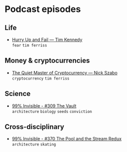 # Podcast episodes

## Life
- [Hurry Up and Fail — Tim Kennedy](https://tim.blog/2018/04/22/tim-kennedy/)  
  `fear` `tim ferriss`

## Money & cryptocurrencies
- [The Quiet Master of Cryptocurrency — Nick Szabo](https://tim.blog/2017/06/04/nick-szabo/)  
  `cryptocurrency` `tim ferriss`

## Science
- [99% Invisible - #309 The Vault](https://99percentinvisible.org/episode/the-vault/)  
  `architecture` `biology` `seeds` `conviction`

## Cross-disciplinary
- [99% Invisible - #370 The Pool and the Stream Redux](https://99percentinvisible.org/episode/the-pool-and-the-stream-redux/)  
  `architecture` `skating`
